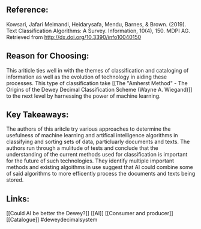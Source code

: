 ## Reference:
Kowsari, Jafari Meimandi, Heidarysafa, Mendu, Barnes, & Brown. (2019). Text Classification Algorithms: A Survey. Information, 10(4), 150. MDPI AG. Retrieved from http://dx.doi.org/10.3390/info10040150

## Reason for Choosing:
This ariticle ties well in with the themes of classification and cataloging of information as well as the evolution of technology in aiding these processes. This type of classification take [[The "Amherst Method" - The Origins of the Dewey Decimal Classification Scheme (Wayne A. Wiegand)]] to the next level by harnessing the power of machine learning. 

## Key Takeaways:
The authors of this aritcle try various approaches to determine the usefulness of machine learning and artifical intelligence algorithms in classifying and sorting sets of data, particluarly documents and texts. The authors run through a mulitude of tests and conclude that the understanding of the current methods used for classification is important for the future of such technologies. They identify multiple important methods and existing algoithms in use suggest that AI could combine some of said algorithms to more efficently process the documents and texts being stored. 

## Links:
[[Could AI be better the Dewey?]]
[[AI]]
[[Consumer and producer]]
[[Catalogue]]
#deweydecimalsystem 
